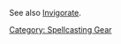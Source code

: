 See also [Invigorate](Invigorate.md "wikilink").

[Category: Spellcasting Gear](Category:_Spellcasting_Gear "wikilink")
